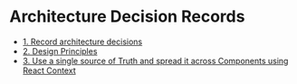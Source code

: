 # Architecture Decision Records

* [1. Record architecture decisions](./adrs/0001-record-architecture-decisions.md)
* [2. Design Principles](./adrs/0002-design-principles.md)
* [3. Use a single source of Truth and spread it across Components using React Context](./adrs/0003-single-source-of-truth.md)